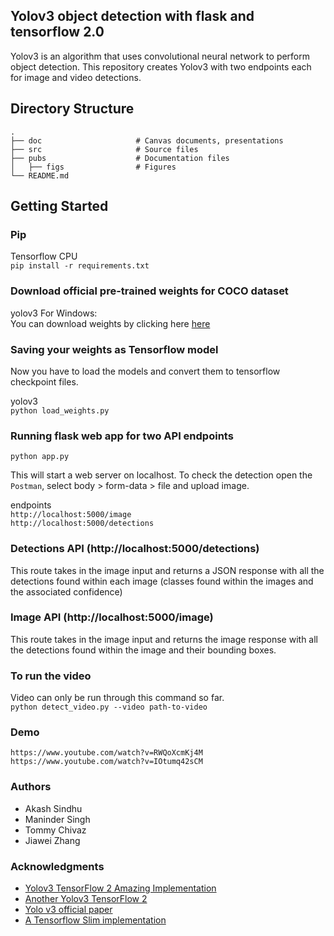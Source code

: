 ## Yolov3 object detection with flask and tensorflow 2.0

Yolov3 is an algorithm that uses convolutional neural network to perform object detection. This repository creates Yolov3 with two endpoints each for image and video detections. 

## Directory Structure

    .
    ├── doc                     # Canvas documents, presentations
    ├── src                     # Source files 
    ├── pubs                    # Documentation files 
    │   ├── figs                # Figures
    └── README.md

## Getting Started  

### Pip  
Tensorflow CPU  
`pip install -r requirements.txt`


### Download official pre-trained weights for COCO dataset  
yolov3 For Windows:    
You can download weights by clicking here [here](https://pjreddie.com/media/files/yolov3.weights)

### Saving your weights as Tensorflow model  
Now you have to load the models and convert them to tensorflow checkpoint files.


yolov3  
`python load_weights.py`  

### Running flask web app for two API endpoints 

`python app.py`

This will start a web server on localhost. To check the detection open the `Postman`, select body > form-data > file and upload image. 

endpoints  
`http://localhost:5000/image`  
`http://localhost:5000/detections`  


### Detections API (http://localhost:5000/detections)  
This route takes in the image input and returns a JSON response with all the detections found within each image (classes found within the images and the associated confidence)

### Image API (http://localhost:5000/image)  
This route takes in the image input and returns the image response with all the detections found within the image and their bounding boxes. 


### To run the video  
Video can only be run through this command so far.  
`python detect_video.py --video path-to-video`

### Demo 
`https://www.youtube.com/watch?v=RWQoXcmKj4M`  
`https://www.youtube.com/watch?v=IOtumq42sCM`


### Authors 
* Akash Sindhu  
* Maninder Singh   
* Tommy Chivaz  
* Jiawei Zhang   

### Acknowledgments

* [Yolov3 TensorFlow 2 Amazing Implementation](https://github.com/zzh8829/yolov3-tf2)  
* [Another Yolov3 TensorFlow 2](https://github.com/heartkilla/yolo-v3)   
* [Yolo v3 official paper](https://arxiv.org/abs/1804.02767)  
* [A Tensorflow Slim implementation](https://github.com/mystic123/tensorflow-yolo-v3)  
